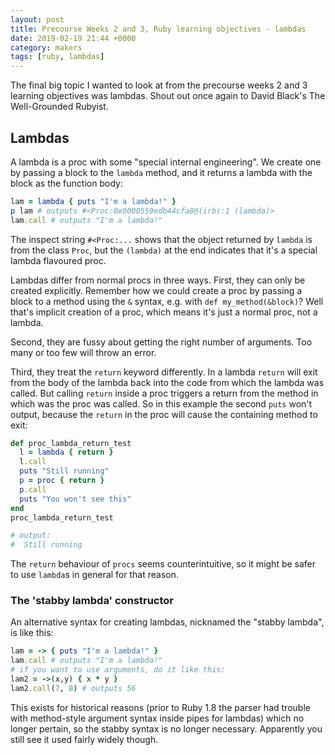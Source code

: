 ```yaml
---
layout: post
title: Precourse Weeks 2 and 3, Ruby learning objectives - lambdas
date: 2019-02-19 21:44 +0000
category: makers
tags: [ruby, lambdas]
---
```


The final big topic I wanted to look at from the precourse weeks 2 and 3
learning objectives was lambdas. Shout out once again to David Black's The
Well-Grounded Rubyist.

## Lambdas

A lambda is a proc with some "special internal engineering". We create one by
passing a block to the `lambda` method, and it returns a lambda with the block
as the function body:

```ruby
lam = lambda { puts "I'm a lambda!" }
p lam # outputs #<Proc:0x0000559edb44cfa8@(irb):1 (lambda)> 
lam.call # outputs "I'm a lambda!"
```

The inspect string `#<Proc:...` shows that the object returned by `lambda`
is from the class `Proc`, but the `(lambda)` at the end indicates that it's a
special lambda flavoured proc.

Lambdas differ from normal procs in three ways. First, they can only be created
explicitly. Remember how we could create a proc by passing a block to a method
using the `&` syntax, e.g. with `def my_method(&block)`? Well that's implicit
creation of a proc, which means it's just a normal proc, not a lambda.

Second, they are fussy about getting the right number of arguments. Too many or
too few will throw an error.

Third, they treat the `return` keyword differently. In a lambda `return` will
exit from the body of the lambda back into the code from which the lambda was
called. But calling `return` inside a proc triggers a return from the method in
which was the proc was called. So in this example the second `puts` won't
output, because the `return` in the proc will cause the containing method to
exit:

```ruby
def proc_lambda_return_test
  l = lambda { return }
  l.call
  puts "Still running"
  p = proc { return }
  p.call
  puts "You won't see this"
end
proc_lambda_return_test

# output:
#  Still running
```

The `return` behaviour of `procs` seems counterintuitive, so it might be safer
to use `lambda`s in general for that reason.

### The 'stabby lambda' constructor

An alternative syntax for creating lambdas, nicknamed the "stabby lambda", is
like this:

```ruby
lam = -> { puts "I'm a lambda!" }
lam.call # outputs "I'm a lambda!"
# if you want to use arguments, do it like this:
lam2 = ->(x,y) { x * y }
lam2.call(7, 8) # outputs 56
```

This exists for historical reasons (prior to Ruby 1.8 the parser had trouble
with method-style argument syntax inside pipes for lambdas) which no longer
pertain, so the stabby syntax is no longer necessary. Apparently you still see it
used fairly widely though.
